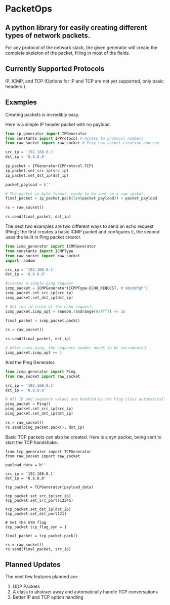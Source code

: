 # PacketOps
## A python library for easily creating different types of network packets.

For any protocol of the network stack, the given generator will create the complete skeleton of the packet, filling in most of the fields.

## Currently Supported Protocols
IP, ICMP, and TCP (Options for IP and TCP are not yet supported, only basic headers.)

## Examples

Creating packets is incredibly easy. 

Here is a simple IP header packet with no payload.
```python
from ip_generator import IPGenerator
from constants import IPProtocol # Access to protocol numbers
from raw_socket import raw_socket # Easy raw socket creation and use

src_ip = '192.168.0.1'
dst_ip = '8.8.8.8'

ip_packet = IPGenerator(IPProtocol.TCP)
ip_packet.set_src_ip(src_ip)
ip_packet.set_dst_ip(dst_ip)

packet_payload = b''

# The packet in byte format, ready to be sent on a raw socket.
final_packet = ip_packet.pack(len(packet_payload)) + packet_payload

rs = raw_socket()

rs.send(final_packet, dst_ip)
```

The next two examples are two different ways to send an echo request (Ping); the first creates a basic ICMP packet and configures it, the second uses the built in Ping packet creator.
```python
from icmp_generator import ICMPGenerator
from constants import ICMPType
from raw_socket import raw_socket
import random

src_ip = '192.168.0.1'
dst_ip = '8.8.8.8'

#creates a simple ping request
icmp_packet = ICMPGenerator(ICMPType.ECHO_REQUEST, b'abcdefgh')
icmp_packet.set_src_ip(src_ip)
icmp_packet.set_dst_ip(dst_ip)

# Set the id field of the echo request.
icmp_packet.icmp_opt = random.randrange(0xffff) << 16

final_packet = icmp_packet.pack()

rs = raw_socket()

rs.send(final_packet, dst_ip)

# After each ping, the sequence number needs to be incremented.
icmp_packet.icmp_opt += 1
```

And the Ping Generator:
```python
from icmp_generator import Ping
from raw_socket import raw_socket

src_ip = '192.168.0.1'
dst_ip = '8.8.8.8'

# All ID and sequence values are handled by the Ping class automatically.
ping_packet = Ping()
ping_packet.set_src_ip(src_ip)
ping_packet.set_dst_ip(dst_ip)

rs = raw_socket()
rs.send(ping_packet.pack(), dst_ip)
```

Basic TCP packets can also be created. Here is a syn packet, being sent to start the TCP handshake.
```python3
from tcp_generator import TCPGenerator
from raw_socket import raw_socket

payload_data = b''

src_ip = '192.168.0.1'
dst_ip = '8.8.8.8'

tcp_packet = TCPGenerator(payload_data)

tcp_packet.set_src_ip(src_ip)
tcp_packet.set_src_port(12345)

tcp_packet.set_dst_ip(dst_ip)
tcp_packet.set_dst_port(21)

# Set the SYN flag
tcp_packet.tcp_flag_syn = 1

final_packet = tcp_packet.pack()

rs = raw_socket()
rs.send(final_packet, src_ip)
```

## Planned Updates
The next few features planned are:
1. UDP Packets
2. A class to abstract away and automatically handle TCP conversations
3. Better IP and TCP option handling
